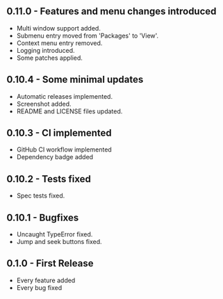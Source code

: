 ## 0.11.0 - Features and menu changes introduced
* Multi window support added.
* Submenu entry moved from 'Packages' to 'View'.
* Context menu entry removed.
* Logging introduced.
* Some patches applied.

## 0.10.4 - Some minimal updates
* Automatic releases implemented.
* Screenshot added.
* README and LICENSE files updated.

## 0.10.3 - CI implemented
* GitHub CI workflow implemented
* Dependency badge added

## 0.10.2 - Tests fixed
* Spec tests fixed.

## 0.10.1 - Bugfixes
* Uncaught TypeError fixed.
* Jump and seek buttons fixed.

## 0.1.0 - First Release
* Every feature added
* Every bug fixed
